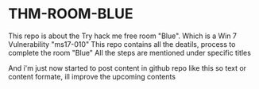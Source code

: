 # THM-ROOM-BLUE
This repo is about the Try hack me free room "Blue". Which is a Win 7 Vulnerability "ms17-010" 
This repo contains all the deatils, process to complete the room "Blue"
All the steps are mentioned under specific titles

And i'm just now started to post content in github repo like this so text or content formate,
ill improve the upcoming contents


